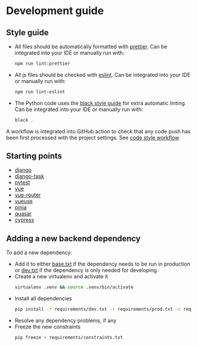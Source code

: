 # Development guide

## Style guide

- All files should be automatically formatted with [prettier](https://prettier.io/).
  Can be integrated into your IDE or manually run with:
  ```bash
  npm run lint:prettier
  ```
- All js files should be checked with [eslint](https://eslint.org/).
  Can be integrated into your IDE or manually run with:
  ```bash
  npm run lint:eslint
  ```
- The Python code uses the [black style guide](https://black.readthedocs.io/en/stable/) for extra automatic linting. Can
  be integrated into your IDE or manually run with:
  ```bash
  black .
  ```

A workflow is integrated into GitHub action to check that any code push has been first processed with the project
settings. See [code style workflow](../.github/workflows/lint.yml)

## Starting points

- [django](https://docs.djangoproject.com//)
- [django-task](https://github.com/morlandi/django-task)
- [pytest](https://docs.pytest.org/)
- [vue](https://vuejs.org/)
- [vue-router](https://router.vuejs.org/)
- [vueuse](https://vueuse.org/)
- [pinia](https://pinia.vuejs.org/)
- [quasar](https://quasar.dev/)
- [cypress](https://docs.cypress.io/)

## Adding a new backend dependency

To add a new dependency:

- Add it to either [base.txt](../requirements/base.txt) if the dependency needs to be run in production
  or [dev.txt](../requirements/dev.txt) if the dependency is only needed for developing.
- Create a new virtualenv and activate it
  ```bash
  virtualenv .venv && source .venv/bin/activate
  ```
- Install all dependencies
  ```bash
  pip install -r requirements/dev.txt -r requirements/prod.txt -c requirements/constraints.txt
  ```
- Resolve any dependency problems, if any
- Freeze the new constraints
  ```bash
  pip freeze > requirements/constraints.txt
  ```
